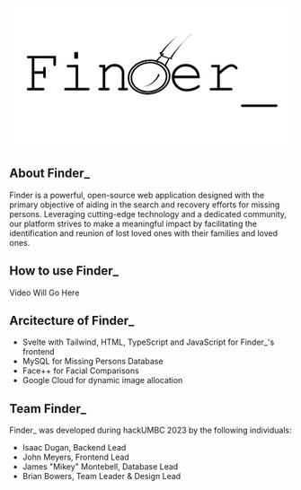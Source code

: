 <div align="center">
<img src="./static/FinderLogo.png" alt="Logo" width="500" height="251">
</div>

## About Finder_

Finder is a powerful, open-source web application designed with the primary objective of aiding in the search and recovery efforts for missing persons. Leveraging cutting-edge technology and a dedicated community, our platform strives to make a meaningful impact by facilitating the identification and reunion of lost loved ones with their families and loved ones.

## How to use Finder_

Video Will Go Here
<!--div align="center">
<video src="Mikey'sDemo" alt="Demo" width = "300" height="300">
</div-->

## Arcitecture of Finder_

- Svelte with Tailwind, HTML, TypeScript and JavaScript for Finder_'s frontend
- MySQL for Missing Persons Database
- Face++ for Facial Comparisons
- Google Cloud for dynamic image allocation

## Team Finder_
Finder_ was developed during hackUMBC 2023 by the following individuals:
- Isaac Dugan, Backend Lead
- John Meyers, Frontend Lead
- James "Mikey" Montebell, Database Lead
- Brian Bowers, Team Leader & Design Lead
